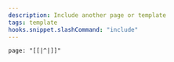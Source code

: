 ```yaml
---
description: Include another page or template
tags: template
hooks.snippet.slashCommand: "include"
---
```

```include
page: "[[|^|]]"
```
